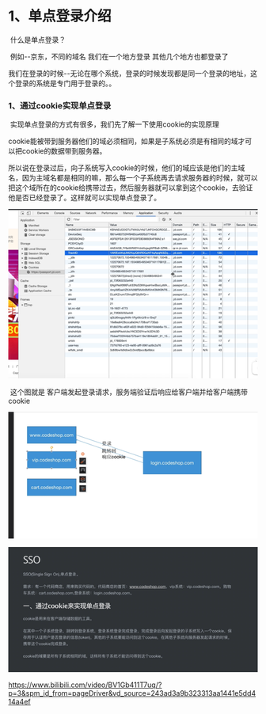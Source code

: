 # 1、单点登录介绍



​	什么是单点登录？

​		例如--京东，不同的域名 我们在一个地方登录 其他几个地方也都登录了



​	我们在登录的时候--无论在哪个系统，登录的时候发现都是同一个登录的地址，这个登录的系统是专门用于登录的。。



### 1、通过cookie实现单点登录

​		实现单点登录的方式有很多，我们先了解一下使用cookie的实现原理



​	cookie能被带到服务器他们的域必须相同，如果是子系统必须是有相同的域才可以把cookie的数据带到服务器。

​		所以说在登录过后，向子系统写入cookie的时候，他们的域应该是他们的主域名，因为主域名都是相同的嘛，那么每一个子系统再去请求服务器的时候，就可以把这个域所在的cookie给携带过去，然后服务器就可以拿到这个cookie，去验证他是否已经登录了。这样就可以实现单点登录了。

![1690718169490](../../.vuepress/public/images/1690718169490.png)



​	这个图就是 客户端发起登录请求，服务端验证后响应给客户端并给客户端携带cookie

![1690718492327](../../.vuepress/public/images/1690718492327.png)









![1690719658886](../../.vuepress/public/images/1690719658886.png)



https://www.bilibili.com/video/BV1Gb411T7uq/?p=3&spm_id_from=pageDriver&vd_source=243ad3a9b323313aa1441e5dd414a4ef







































​	



